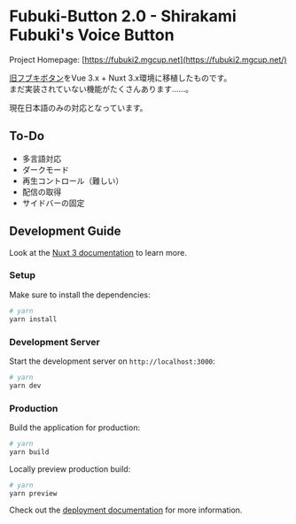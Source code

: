 # Fubuki-Button 2.0 - Shirakami Fubuki's Voice Button

Project Homepage: [https://fubuki2.mgcup.net](https://fubuki2.mgcup.net/)

[旧フブキボタン](https://github.com/3kanAlpha/fubuki-button/tree/master)をVue 3.x + Nuxt 3.x環境に移植したものです。  
まだ実装されていない機能がたくさんあります……。

現在日本語のみの対応となっています。

## To-Do
- 多言語対応
- ダークモード
- 再生コントロール（難しい）
- 配信の取得
- サイドバーの固定

## Development Guide
Look at the [Nuxt 3 documentation](https://nuxt.com/docs/getting-started/introduction) to learn more.

### Setup

Make sure to install the dependencies:

```bash
# yarn
yarn install
```

### Development Server

Start the development server on `http://localhost:3000`:

```bash
# yarn
yarn dev
```

### Production

Build the application for production:

```bash
# yarn
yarn build
```

Locally preview production build:

```bash
# yarn
yarn preview
```

Check out the [deployment documentation](https://nuxt.com/docs/getting-started/deployment) for more information.
